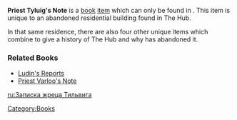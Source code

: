 **Priest Tyluig's Note** is a [book](Lore_Books.md "wikilink")
[item](Items.md "wikilink") which can only be found in [](The_Hub.md). This item is unique to an abandoned
residential building found in The Hub.

In that same residence, there are also four other unique items which
combine to give a history of The Hub and why [](03%20-%20Projects%20&%20Wikis/Kenshi/Kenshi%20Wiki/Kenshi%20Wiki%20Template/The_Holy_Nation.md) has abandoned it.

### Related Books

- [Ludin's Reports](Ludin's_Reports.md "wikilink")
- [Priest Varloo's Note](Priest_Varloo's_Note.md "wikilink")

[ru:Записка жреца Тильвига](ru:Записка_жреца_Тильвига "wikilink")

[Category:Books](Category:Books "wikilink")